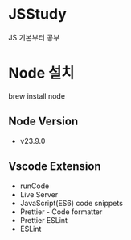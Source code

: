 # JSStudy

JS 기본부터 공부

# Node 설치

brew install node

## Node Version

-   v23.9.0

## Vscode Extension

-   runCode
-   Live Server
-   JavaScript(ES6) code snippets
-   Prettier - Code formatter
-   Prettier ESLint
-   ESLint

